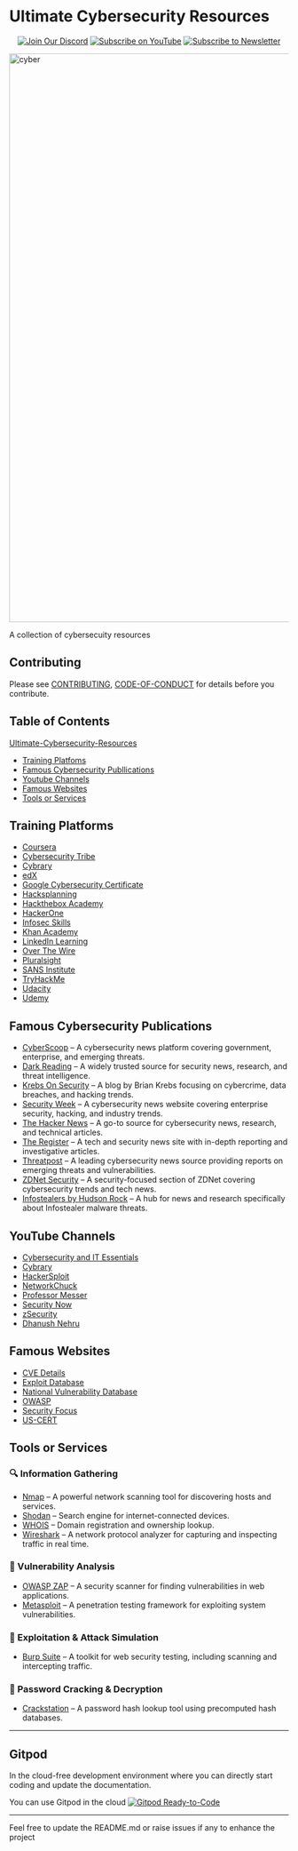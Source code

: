 # Ultimate Cybersecurity Resources

<div align="center">
  
[![Join Our Discord](https://img.shields.io/badge/Discord-Join%20Server-blue?logo=discord&style=for-the-badge)](https://discord.com/invite/Yn9g6KuWyA)
[![Subscribe on YouTube](https://img.shields.io/badge/YouTube-Subscribe-red?logo=youtube&style=for-the-badge)](https://www.youtube.com/@dhanushnehru?sub_confirmation=1)
[![Subscribe to Newsletter](https://img.shields.io/badge/Newsletter-Subscribe-orange?style=for-the-badge)](https://dhanushn.substack.com/)

</div>

<img width="1536" height="1024" alt="cyber" src="https://github.com/user-attachments/assets/7eb66bc5-f4a8-464c-864e-32bf9a33fd76" />

A collection of cybersecuity resources 

## Contributing
Please see [CONTRIBUTING](https://github.com/DhanushNehru/Ultimate-Cybersecurity-Resources/blob/main/CONTRIBUTING.md), [CODE-OF-CONDUCT](https://github.com/DhanushNehru/Ultimate-Cybersecurity-Resources/blob/main/CODE-OF-CONDUCT.md) for details before you contribute.

## Table of Contents
[Ultimate-Cybersecurity-Resources](#Ultimate-Cybersecurity-Resources)
- [Training Platfoms](#Training-Platforms)
- [Famous Cybersecurity Publlications](#Famous-Cybersecurity-Publlications)
- [Youtube Channels](#Youtube-Channels)
- [Famous Websites](#Famous-Websites)
- [Tools or Services](#Tools-or-Services)

## Training Platforms
- [Coursera](https://www.coursera.org/)
- [Cybersecurity Tribe](https://www.cybersecuritytribe.com/)
- [Cybrary](https://www.cybrary.it/)
- [edX](https://www.edx.org/)
- [Google Cybersecurity Certificate](https://grow.google/cybersecurity/)
- [Hacksplanning](https://www.hacksplaining.com)
- [Hackthebox Academy](https://www.hackthebox.com/)
- [HackerOne](https://www.hackerone.com/)
- [Infosec Skills](https://www.infosecinstitute.com/skills/)
- [Khan Academy](https://www.khanacademy.org/)
- [LinkedIn Learning](https://www.linkedin.com/learning/)
- [Over The Wire](https://overthewire.org/wargames/)
- [Pluralsight](https://www.pluralsight.com/)
- [SANS Institute](https://www.sans.org/)
- [TryHackMe](https://tryhackme.com/)
- [Udacity](https://www.udacity.com/)
- [Udemy](https://www.udemy.com/)

## Famous Cybersecurity Publications
- [CyberScoop](https://www.cyberscoop.com/) – A cybersecurity news platform covering government, enterprise, and emerging threats.  
- [Dark Reading](https://www.darkreading.com/) – A widely trusted source for security news, research, and threat intelligence.  
- [Krebs On Security](https://krebsonsecurity.com/) – A blog by Brian Krebs focusing on cybercrime, data breaches, and hacking trends.  
- [Security Week](https://www.securityweek.com/) – A cybersecurity news website covering enterprise security, hacking, and industry trends.  
- [The Hacker News](https://thehackernews.com/) – A go-to source for cybersecurity news, research, and technical articles.  
- [The Register](https://www.theregister.com/) – A tech and security news site with in-depth reporting and investigative articles.  
- [Threatpost](https://threatpost.com/) – A leading cybersecurity news source providing reports on emerging threats and vulnerabilities.  
- [ZDNet Security](https://www.zdnet.com/topic/security/) – A security-focused section of ZDNet covering cybersecurity trends and tech news.  
- [Infostealers by Hudson Rock](https://www.infostealers.com/) – A hub for news and research specifically about Infostealer malware threats.  


## YouTube Channels
- [Cybersecurity and IT Essentials](https://www.youtube.com/c/CybersecurityandITEssentials)
- [Cybrary](https://www.youtube.com/c/Cybrary)
- [HackerSploit](https://www.youtube.com/c/HackerSploit)
- [NetworkChuck](https://www.youtube.com/c/NetworkChuck)
- [Professor Messer](https://www.youtube.com/c/professormesser)
- [Security Now](https://www.youtube.com/c/SecurityNow)
- [zSecurity](https://www.youtube.com/c/zSecurity)
- [Dhanush Nehru](https://www.youtube.com/channel/UCkPSG_rUGJqAXmcajZ0mNMw)

## Famous Websites
- [CVE Details](https://www.cvedetails.com/)
- [Exploit Database](https://www.exploit-db.com/)
- [National Vulnerability Database](https://nvd.nist.gov/)
- [OWASP](https://owasp.org/)
- [Security Focus](https://www.securityfocus.com/)
- [US-CERT](https://us-cert.cisa.gov/)

## Tools or Services

### 🔍 Information Gathering  
- [Nmap](https://nmap.org/) – A powerful network scanning tool for discovering hosts and services.
- [Shodan](https://www.shodan.io/) – Search engine for internet-connected devices.
- [WHOIS](https://www.whois.com/) – Domain registration and ownership lookup.
- [Wireshark](https://www.wireshark.org/) – A network protocol analyzer for capturing and inspecting traffic in real time.

### 🔎 Vulnerability Analysis  
- [OWASP ZAP](https://www.zaproxy.org/) – A security scanner for finding vulnerabilities in web applications.  
- [Metasploit](https://www.metasploit.com/) – A penetration testing framework for exploiting system vulnerabilities.  

### 🔐 Exploitation & Attack Simulation  
- [Burp Suite](https://portswigger.net/burp) – A toolkit for web security testing, including scanning and intercepting traffic.  

### 🔑 Password Cracking & Decryption  
- [Crackstation](https://crackstation.net/) – A password hash lookup tool using precomputed hash databases.

----

## Gitpod

In the cloud-free development environment where you can directly start coding and update the documentation.

You can use Gitpod in the cloud  [![Gitpod Ready-to-Code](https://img.shields.io/badge/Gitpod-Ready--to--Code-blue?logo=gitpod)](https://gitpod.io/#https://github.com/DhanushNehru/Ultimate-Cybersecurity-Resources/)

----

Feel free to update the README.md or raise issues if any to enhance the project
